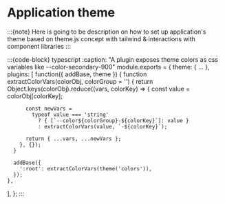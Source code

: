 # Application theme

:::{note}
Here is going to be description on how to set up application's theme based on theme.js concept with tailwind & interactions with component libraries
:::


:::{code-block} typescript
   :caption: "A plugin exposes theme colors as css variables like --color-secondary-900" 
module.exports = {
  theme: {
    ...
  },
  plugins: [
    function({ addBase, theme }) {
      function extractColorVars(colorObj, colorGroup = '') {
        return Object.keys(colorObj).reduce((vars, colorKey) => {
          const value = colorObj[colorKey];

          const newVars =
            typeof value === 'string'
              ? { [`--color${colorGroup}-${colorKey}`]: value }
              : extractColorVars(value, `-${colorKey}`);

          return { ...vars, ...newVars };
        }, {});
      }

      addBase({
        ':root': extractColorVars(theme('colors')),
      });
    },
  ],
};
:::